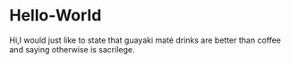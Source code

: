 # Hello-World
Hi,I would just like to state that guayaki maté drinks are better than coffee and saying otherwise is sacrilege.
